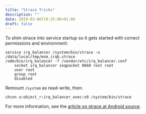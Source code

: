 ```yaml
---
title: "Strace Tricks"
description: ""
date: 2019-03-06T19:25:06+01:00
draft: false
---
```


To shim strace into service startup so it gets started with correct permissions
and environment:
```
service irq_balancer /system/bin/strace -o /data/local/tmp/msm_irqb.strace
/odm/bin/irq_balancer -f /vendor/etc/irq_balancer.conf
    socket irq_balancer seqpacket 0660 root root
    user root
    group root
    disabled
```

Remount `/system` as read-write, then:
```
chcon u:object_r:irq_balancer_exec:s0 /system/bin/strace
```

For more information, see the [article on strace at Android source][strace].

[strace]: https://source.android.com/devices/tech/debug/strace
